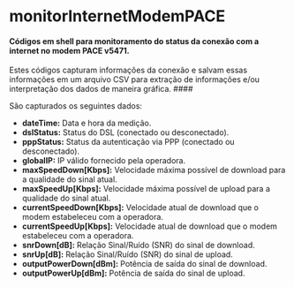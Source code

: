 # monitorInternetModemPACE

#### Códigos em shell para monitoramento do status da conexão com a internet no modem PACE v5471.
Estes códigos capturam informações da conexão e salvam essas informações em um arquivo CSV para extração de informações e/ou interpretação dos dados de maneira gráfica. ####

São capturados os seguintes dados:

+ **dateTime:** Data e hora da medição.
+ **dslStatus:** Status do DSL (conectado ou desconectado).
+ **pppStatus:** Status da autenticação via PPP (conectado ou desconectado).
+ **globalIP:** IP válido fornecido pela operadora.
+ **maxSpeedDown[Kbps]:** Velocidade máxima possível de download para a qualidade do sinal atual.
+ **maxSpeedUp[Kbps]:**  Velocidade máxima possível de upload para a qualidade do sinal atual.
+ **currentSpeedDown[Kbps]:** Velocidade atual de download que o modem estabeleceu com a operadora.
+ **currentSpeedUp[Kbps]:** Velocidade atual de download que o modem estabeleceu com a operadora.
+ **snrDown[dB]:** Relação Sinal/Ruído (SNR) do sinal de download.
+ **snrUp[dB]:** Relação Sinal/Ruído (SNR) do sinal de upload.
+ **outputPowerDown[dBm]:** Potência de saída do sinal de download.
+ **outputPowerUp[dBm]:** Potência de saída do sinal de upload.

